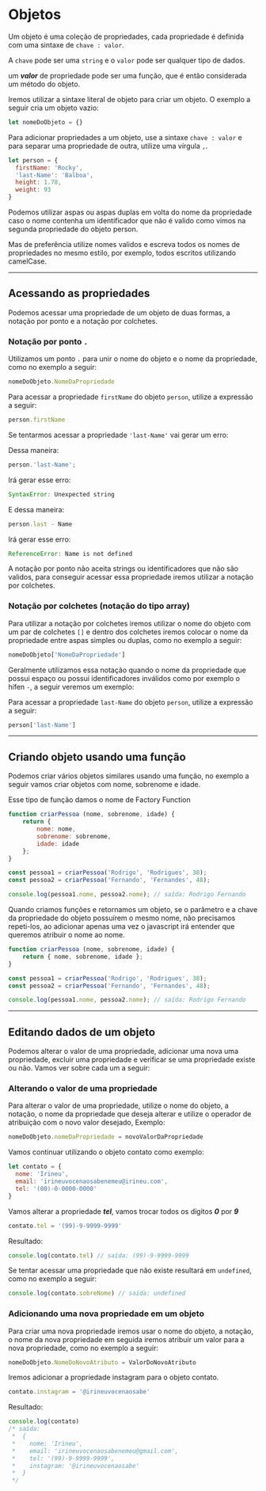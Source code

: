 # Objetos

Um objeto é uma coleção de propriedades, cada propriedade é definida com uma sintaxe de `chave : valor`.

A `chave` pode ser uma `string` e o `valor` pode ser qualquer tipo de dados.

um ***valor*** de propriedade pode ser uma função, que é então considerada um método do objeto.

Iremos utilizar a sintaxe literal de objeto para criar um objeto. O exemplo a seguir cria um objeto vazio:

```js
let nomeDoObjeto = {}
```

Para adicionar propriedades a um objeto, use a sintaxe `chave : valor` e para separar uma propriedade de outra, utilize uma vírgula `,`.

```js
let person = {
  firstName: 'Rocky',
  'last-Name': 'Balboa',
  height: 1.78,
  weight: 93
}
```

Podemos utilizar aspas ou aspas duplas em volta do nome da propriedade caso o nome contenha um identificador que não é valido como vimos na segunda propriedade do objeto person.

Mas de preferência utilize nomes validos e escreva todos os nomes de propriedades no mesmo estilo, por exemplo, todos escritos utilizando camelCase.

---

## Acessando as propriedades

Podemos acessar uma propriedade de um objeto de duas formas, a notação por ponto e a notação por colchetes.

### Notação por ponto `.`

Utilizamos um ponto `.` para unir o nome do objeto e o nome da propriedade, como no exemplo a seguir:

```js
nomeDoObjeto.NomeDaPropriedade
```

Para acessar a propriedade `firstName` do objeto `person`, utilize a expressão a seguir:

```js
person.firstName
```

Se tentarmos acessar a propriedade `'last-Name'` vai gerar um erro:

Dessa maneira:

```js
person.'last-Name';
```

Irá gerar esse erro:

```js
SyntaxError: Unexpected string
```

E dessa maneira:

```js
person.last - Name
```

Irá gerar esse erro:

```js
ReferenceError: Name is not defined
```

A notação por ponto não aceita strings ou identificadores que não são validos, para conseguir acessar essa propriedade iremos utilizar a notação por colchetes.


### Notação por colchetes (notação do tipo array)

Para utilizar a notação por colchetes iremos utilizar o nome do objeto com um par de colchetes `[]` e dentro dos colchetes iremos colocar o nome da propriedade entre aspas simples ou duplas, como no exemplo a seguir:

```js
nomeDoObjeto['NomeDaPropriedade']
```

Geralmente utilizamos essa notação quando o nome da propriedade que possui espaço ou possui identificadores inválidos como por exemplo o hífen `-`, a seguir veremos um exemplo:

Para acessar a propriedade `last-Name` do objeto `person`, utilize a expressão a seguir:

```js
person['last-Name']
```

---

## Criando objeto usando uma função

Podemos criar vários objetos similares usando uma função, no exemplo a seguir vamos criar objetos com nome, sobrenome e idade.

Esse tipo de função damos o nome de Factory Function

```js
function criarPessoa (nome, sobrenome, idade) {
    return {
        nome: nome,
        sobrenome: sobrenome,
        idade: idade
    };
}

const pessoa1 = criarPessoa('Rodrigo', 'Rodrigues', 38);
const pessoa2 = criarPessoa('Fernando', 'Fernandes', 48);

console.log(pessoa1.nome, pessoa2.nome); // saída: Rodrigo Fernando
```

Quando criamos funções e retornamos um objeto, se o parâmetro e a chave da propriedade do objeto possuírem o mesmo nome, não precisamos repeti-los, ao adicionar apenas uma vez o javascript irá entender que queremos atribuir o nome ao nome.

```js
function criarPessoa (nome, sobrenome, idade) {
    return { nome, sobrenome, idade };
}

const pessoa1 = criarPessoa('Rodrigo', 'Rodrigues', 38);
const pessoa2 = criarPessoa('Fernando', 'Fernandes', 48);

console.log(pessoa1.nome, pessoa2.nome); // saída: Rodrigo Fernando
```

---


## Editando dados de um objeto

Podemos alterar o valor de uma propriedade, adicionar uma nova uma propriedade, excluir uma propriedade e verificar se uma propriedade existe ou não. Vamos ver sobre cada um a seguir:

### Alterando o valor de uma propriedade

Para alterar o valor de uma propriedade, utilize o nome do objeto, a notação, o nome da propriedade que deseja alterar e utilize o operador de atribuição com o novo valor desejado, Exemplo:

```js
nomeDoObjeto.nomeDaPropriedade = novoValorDaPropriedade
```

Vamos continuar utilizando o objeto contato como exemplo:

```js
let contato = {
  nome: 'Irineu',
  email: 'irineuvocenaosabenemeu@irineu.com',
  tel: '(00)-0-0000-0000'
}
```

Vamos alterar a propriedade ***tel***, vamos trocar todos os dígitos ***0*** por ***9***

```js
contato.tel = '(99)-9-9999-9999'
```

Resultado:

```js
console.log(contato.tel) // saída: (99)-9-9999-9999
```

Se tentar acessar uma propriedade que não existe resultará em `undefined`, como no exemplo a seguir:

```js
console.log(contato.sobreNome) // saída: undefined
```

### Adicionando uma nova propriedade em um objeto

Para criar uma nova propriedade iremos usar o nome do objeto, a notação, o nome da nova propriedade em seguida iremos atribuir um valor para a nova propriedade, como no exemplo a seguir:

```js
nomeDoObjeto.NomeDoNovoAtributo = ValorDoNovoAtributo
```

Iremos adicionar a propriedade instagram para o objeto contato.

```js
contato.instagram = '@irineuvocenaosabe'
```

Resultado:

```js
console.log(contato)
/* saída:
 *  {
 *    nome: 'Irineu',
 *    email: 'irineuvocenaosabenemeu@gmail.com',
 *    tel: '(99)-9-9999-9999',
 *    instagram: '@irineuvocenaosabe'
 *  }
 */
```
